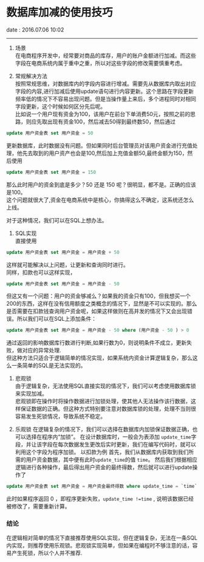 # 数据库加减的使用技巧  
date : 2016.07.06  10:02

---------------------
1. 场景  
在电商程序开发中，经常要对商品的库存，用户的账户金额进行加减。而这些字段在电商系统内属于重中之重，所以对这些字段的修改需要慎重考虑。  

1. 常规解决方法  
按照常规思维，对数据库内的字段内容进行增减。需要先从数据库内取出对应字段的内容,进行加减后使用update语句进行内容更新。这个思路在字段更新频率低的情况下不容易出现问题。但是当操作量上来后，多个进程同时对相同字段更新，这个时候如何区分先后呢。  
比如说一个用户现有资金为100，该用户在前台下单消费50元，按照之前的思路，则应先取出现有资金100，然后减去50得到最终数50，然后通过
```SQL
update 用户资金表 set 用户资金 = 50
```
更新数据库，此时数据没有问题。但如果同时后台管理员对该用户资金进行充值处理，他先去取到的用户资产也会是100,然后加上充值金额50,最终金额为150，然后使用
```SQL
update 用户资金表 set 用户资金 = 150
```
那么此时用户的资金到底是多少？50 还是 150 呢？很明显，都不是。正确的应该是100。  
这个问题就很大了,资金在电商系统中是核心，你搞得这么不确定，这系统还怎么上线。   

  对于这种情况，我们可以在SQL上想办法。

  1. SQL实现  
  直接使用   
  ```SQl
  update 用户资金表 set 用户资金 = 用户资金 + 50
  ```
  这样就可能解决以上问题，让更新和查询同时进行。  
  同样，扣款也可以这样实现，
  ```SQL
  update 用户资金表 set 用户资金 = 用户资金 - 50
  ```
  但这又有一个问题：用户的资金够减么？如果我的资金只有100，但我想买一个200的东西，这样在没有信用额度之类概念的情况下，显然是不可以实现的。那么是否需要在扣款钱查询用户资金呢，如果这样做则在高并发的情况下又会出现错误。所以我们可以在SQL上添加条件：
  ```SQL
  update 用户资金表 set 用户资金 = 用户资金 - 50 where (用户资金 - 50 ) > 0
  ```
  通过返回的影响数据库行数进行判断,如果行数为0，则说明条件不成立，更新失败，做对应的异常处理.  
  但这种方法只适合于逻辑简单的情况实现，如果系统内资金计算逻辑复杂，那么这么一条简单的SQL是无法实现的。

  1. 悲观锁  
  由于逻辑复杂，无法使用SQL直接实现的情况下，我们可以考虑使用数据库锁来实现加减。  
  悲观锁即在操作时将操作数据进行加锁处理，使其他人无法操作该行数据，这样保证数据的正确。但这种方式特别要注意对数据库锁的处理，处理不当则很容易发生死锁情况，导致系统不稳定。

  1. 乐观锁
  在逻辑复杂的情况下，我们可以选择在数据库内加锁保证数据正确，也可以选择在程序内“加锁”。
  在设计数据库时，一般会为表添加 `update_time`字段，并让该字段在每次数据发生更改后实时更新，我们在编写代码时，就可以利用这个字段为程序加锁。
  以扣款为例
  首先，我们从数据库内获取到我们所需的用户资金数据，其中便有此时`update_time`的值 `time`。
  然后我们根据相应逻辑进行各种操作，最后得出用户资金的最终得数，然后就可以进行update操作了
  ```SQL
  update 用户资金表 set 用户资金 = 用户资金最终得数 where update_time = `time`
  ```
  此时如果程序返回 0 ，即程序更新失败，`update_time !=time` , 说明该数据已经被修改了，需要重新计算。



### 结论  
在逻辑相对简单的情况下直接推荐使用SQL实现，但在逻辑复杂，无法在一条SQL内实现，则推荐使用乐观锁。悲观锁实现简单，但如果在编程时不够注意的话，容易产生死锁，所以个人并不推荐.
